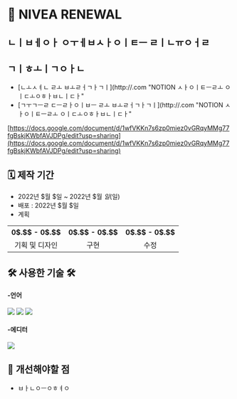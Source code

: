 #  NIVEA RENEWAL

## ㄴㅣㅂㅔㅇㅏ ㅇㅜㅔㅂㅅㅏㅇㅣㅌㅡ ㄹㅣㄴㅠㅇㅓㄹ

## ㄱㅣㅎㅗㅣㄱㅇㅏㄴ

 - [ㄴㅗㅅㅕㄴ ㄹㅗ ㅂㅗㄹㅓㄱㅏㄱㅣ](http://.com "NOTION ㅅㅏㅇㅣㅌㅡㄹㅗ ㅇㅣㄷㅗㅇㅎㅏㅂㄴㅣㄷㅏ"
 - [ㄱㅜㄱㅡㄹ ㄷㅡㄹㅏㅇㅣㅂㅡ ㄹㅗ ㅂㅗㄹㅓㄱㅏㄱㅣ](http://.com "NOTION ㅅㅏㅇㅣㅌㅡㄹㅗ ㅇㅣㄷㅗㅇㅎㅏㅂㄴㅣㄷㅏ"

[https://docs.google.com/document/d/1wfVKKn7s6zp0miez0vGRqyMMg77fgBskjKWbfAVJDPg/edit?usp=sharing](https://docs.google.com/document/d/1wfVKKn7s6zp0miez0vGRqyMMg77fgBskjKWbfAVJDPg/edit?usp=sharing)

## 🗓 제작 기간

- 2022년 $월 $일 ~ 2022년 $월 $일 ($일)
- 배포 : 2022년 $월 $일
- 계획
<table>
<tr>
        <th width="33%" align="center">0$.$$ - 0$.$$
        </th>
        <th width="33%" align="center">0$.$$ - 0$.$$
        </th>
        <th width="33%" align="center">0$.$$ - 0$.$$
        </th>
    </tr>
    <tr>
        <td align="center">기획 및 디자인<br/>
        </td>
        <td align="center">구현
        </td>
      <td align="center">수정
        </td>
    </tr>
</table>

## 🛠 사용한 기술 🛠

<h4>-언어</h4>
<p float="left">
<img src="https://img.shields.io/badge/html5-E34F26?style=for-the-badge&logo=html5&logoColor=white">
<img src="https://img.shields.io/badge/CSS-1572B6?style=for-the-badge&logo=CSS&logoColor=white">
<img src="https://img.shields.io/badge/JavaScript-F7DF1E?style=for-the-badge&logo=JavaScript&logoColor=white">

</p>

<h4>-에디터</h4>
<img src="https://img.shields.io/badge/VisualStudio-143?style=for-the-badge&logo=VisualStudio&logoColor=blue&color=blue&labelColor=c4c4c4">

## 📝 개선해야할 점
- ㅂㅏㄴㅇㅡㅇㅎㅕㅇ
